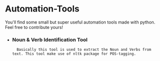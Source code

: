 # Automation-Tools
You'll find some small but super useful automation tools made with python. Feel free to contribute yours!

* ### Noun & Verb Identification Tool
        Basically this tool is used to extract the Noun and Verbs from text. This tool make use of nltk package for POS-tagging. 